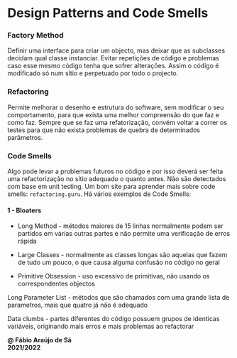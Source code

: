 # Design Patterns and Code Smells

### Factory Method
Definir uma interface para criar um objecto, mas deixar que as subclasses decidam
qual classe instanciar.
Evitar repetições de código e problemas caso esse mesmo código tenha que sofrer alterações.
Assim o código é modificado só num sítio e perpetuado por todo o projecto.

### Refactoring
Permite melhorar o desenho e estrutura do software, sem modificar o seu comportamento,
para que exista uma melhor compreensão do que faz e como faz.
Sempre que se faz uma refatorização, convém voltar a correr os testes para que não exista
problemas de quebra de determinados parâmetros.

### Code Smells
Algo pode levar a problemas futuros no código e por isso deverá ser feita uma
refactorização no sítio adequado o quanto antes. Não são detectados com base em unit testing.
Um bom site para aprender mais sobre code smells: `refactoring.guru`. Há vários exemplos de Code Smells:

#### 1 - Bloaters

- Long Method - métodos maiores de 15 linhas normalmente podem ser partidos em várias outras partes e não permite uma verificação de erros rápida

- Large Classes - normalmente as classes longas são aquelas que fazem de tudo um pouco, o que causa alguma confusão no código no geral

- Primitive Obsession - uso excessivo de primitivas, não usando os correspondentes objectos

Long Parameter List - métodos que são chamados com uma grande lista de parametros, mais
que quatro já não é adequado

Data clumbs - partes diferentes do código possuem grupos de identicas variáveis, originando
mais erros e mais problemas ao refactorar




**@ Fábio Araújo de Sá** <br/>
**2021/2022**